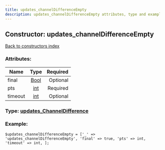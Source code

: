 ```yaml
---
title: updates_channelDifferenceEmpty
description: updates_channelDifferenceEmpty attributes, type and example
---
```

## Constructor: updates\_channelDifferenceEmpty  
[Back to constructors index](index.md)



### Attributes:

| Name     |    Type       | Required |
|----------|:-------------:|---------:|
|final|[Bool](../types/Bool.md) | Optional|
|pts|[int](../types/int.md) | Required|
|timeout|[int](../types/int.md) | Optional|



### Type: [updates\_ChannelDifference](../types/updates_ChannelDifference.md)


### Example:

```
$updates_channelDifferenceEmpty = ['_' => 'updates_channelDifferenceEmpty', 'final' => true, 'pts' => int, 'timeout' => int, ];
```  

